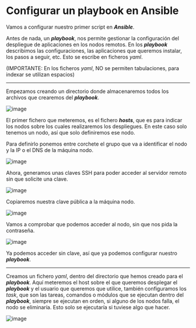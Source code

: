 # Configurar un playbook en Ansible

Vamos a configurar nuestro primer script en ***Ansible***.

Antes de nada, un ***playbook***, nos permite gestionar la configuración del despliegue de aplicaciones en los nodos remotos. En los ***playbook*** describimos las configuraciones, las aplicaciones que queremos instalar, los pasos a seguir, etc. Esto se escribe en ficheros *yaml*.

(IMPORTANTE: En los ficheros *yaml*, NO se permiten tabulaciones, para indexar se utilizan espacios)

_______________________________________________________________________________________

Empezamos creando un directorio donde almacenaremos todos los archivos que crearemos del ***playbook***.

![image](https://user-images.githubusercontent.com/91204696/213911428-f5227f41-7b3f-4b14-bee7-4682017ce869.png)

El primer fichero que meteremos, es el fichero ***hosts***, que es para indicar los nodos sobre los cuales realizaremos los despliegues. 
En este caso solo tenemos un nodo, así que solo definiremos ese nodo.

Para definirlo ponemos entre corchete el grupo que va a identificar el nodo y la IP o el DNS de la máquina nodo.

![image](https://user-images.githubusercontent.com/91204696/213912167-5a43cdb7-97b5-4f3b-b4a6-797f30bff73b.png)

Ahora, generamos unas claves SSH para poder acceder al servidor remoto sin que solicite una clave.

![image](https://user-images.githubusercontent.com/91204696/213912239-5ed46696-798d-4e77-badf-d20dfe2c9170.png)

Copiaremos nuestra clave pública a la máquina nodo.

![image](https://user-images.githubusercontent.com/91204696/213912517-bf294abd-2b30-4bc1-a826-5ff22bd47e80.png)

Vamos a comprobar que podemos acceder al nodo, sin que nos pida la contraseña.

![image](https://user-images.githubusercontent.com/91204696/213912574-6a225cfd-ee2e-43ec-8c93-74eb4d02bbbd.png)

Ya podemos acceder sin clave, así que ya podemos configurar nuestro ***playbook***.
_________________________________________________________________________________________

Creamos un fichero *yaml*, dentro del directorio que hemos creado para el ***playbook***. Aquí meteremos el host sobre el que queremos desplegar el ***playbook*** y el usuario que queremos que utilice, también configuramos los *task*, que son las tareas, comandos o módulos que se ejecutan dentro del ***playbook***, siempre se ejecutan en orden, si alguno de los nodos falla, el nodo se eliminaría. Esto solo se ejecutaría si tuviese algo que hacer.

![image](https://user-images.githubusercontent.com/91204696/213913568-4d585726-a534-40d6-92f3-dbca328d2528.png)


